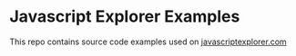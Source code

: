 # Javascript Explorer Examples

This repo contains source code examples used on [javascriptexplorer.com](http://www.javascriptexplorer.com)
